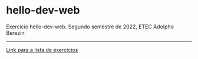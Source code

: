 # hello-dev-web
Exercício hello-dev-web. Segundo semestre de 2022, ETEC Adolpho Berezin

---

[Link para a lista de exercícios](https://github.com/ermogenes/aulas-programacao-web/blob/master/exercises/marcacao-html.md)
